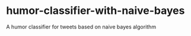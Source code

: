 humor-classifier-with-naive-bayes
=================================

A humor classifier for tweets based on naive bayes algorithm
